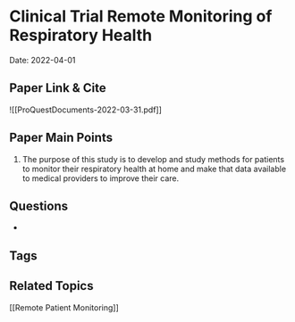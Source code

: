 # Clinical Trial Remote Monitoring of Respiratory Health

Date: 2022-04-01

## Paper Link & Cite
![[ProQuestDocuments-2022-03-31.pdf]]

## Paper Main Points
1.  The purpose of this study is to develop and study methods for patients to monitor their respiratory health at home and make that data available to medical providers to improve their care.

## Questions
- 

## Tags

## Related Topics
[[Remote Patient Monitoring]]
